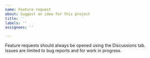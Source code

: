 ```yaml
---
name: Feature request
about: Suggest an idea for this project
title: ''
labels: ''
assignees: ''

---
```


Feature requests should always be opened using the Discussions tab. Issues are limited to bug reports and for work in progress.
